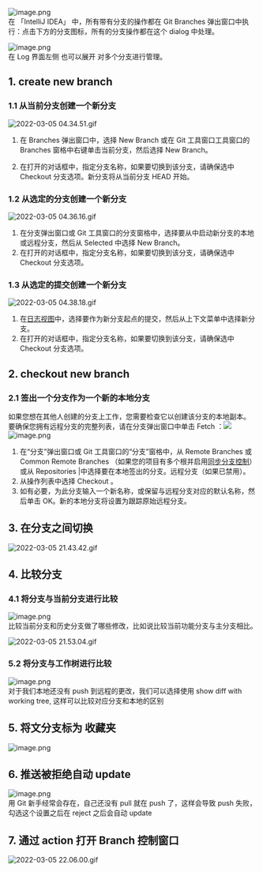 ![image.png](images/branch-git-idea/c80711538d763a38999c65497616d375.png)<br />在 「IntelliJ IDEA」 中，所有带有分支的操作都在 Git Branches 弹出窗口中执行：点击下方的分支图标，所有的分支操作都在这个 dialog 中处理。

![image.png](images/branch-git-idea/8297e5aa061dbd3b9691ff03eefa32dd.png)<br />在 Log 界面左侧 也可以展开 对多个分支进行管理。

## 1. create new branch

### 1.1 从当前分支创建一个新分支

![2022-03-05 04.34.51.gif](images/branch-git-idea/a3987bc86053344cc4b7c0b9bfe12210.34.51.gif)

1. 在 Branches 弹出窗口中，选择 New Branch 或在 Git 工具窗口工具窗口的 Branches 窗格中右键单击当前分支，然后选择 New Branch。

2. 在打开的对话框中，指定分支名称，如果要切换到该分支，请确保选中 Checkout 分支选项。新分支将从当前分支 HEAD 开始。

### 1.2 从选定的分支创建一个新分支

![2022-03-05 04.36.16.gif](images/branch-git-idea/b6b74eed751c3897ac3b49f7ed08ce9e.36.16.gif)

1. 在分支弹出窗口或 Git 工具窗口的分支窗格中，选择要从中启动新分支的本地或远程分支，然后从 Selected 中选择 New Branch。
1. 在打开的对话框中，指定分支名称，如果要切换到该分支，请确保选中 Checkout 分支选项。

### 1.3 从选定的提交创建一个新分支

![2022-03-05 04.38.18.gif](images/branch-git-idea/4634f5613d997b425b24bf7aecfe80e5.38.18.gif)

1. 在[日志视图](https://www.jetbrains.com/help/idea/log-tab.html)中，选择要作为新分支起点的提交，然后从上下文菜单中选择新分支。
1. 在打开的对话框中，指定分支名称，如果要切换到该分支，请确保选中 Checkout 分支选项。

## 2. checkout new branch

### 2.1 签出一个分支作为一个新的本地分支

如果您想在其他人创建的分支上工作，您需要检查它以创建该分支的本地副本。<br />要确保您拥有远程分支的完整列表，请在分支弹出窗口中单击 Fetch ：![](images/branch-git-idea/f72012e52df996f2a3af202ababb5873.svg)<br />![image.png](images/branch-git-idea/04cf8a174705c97191f3a63144c5ebaa.png)

1. 在“分支”弹出窗口或 Git 工具窗口的“分支”窗格中，从 Remote Branches 或 Common Remote Branches （如果您的项目有多个根并启用[同步分支控制](https://www.jetbrains.com/help/idea/manage-branches.html#synchronous_branch_control)）或从 Repositories |中选择要在本地签出的分支。远程分支（如果已禁用）。
1. 从操作列表中选择 Checkout 。
1. 如有必要，为此分支输入一个新名称，或保留与远程分支对应的默认名称，然后单击 OK。新的本地分支将设置为跟踪原始远程分支。

## 3. 在分支之间切换

![2022-03-05 21.43.42.gif](images/branch-git-idea/7b45db49aeda57633a3550551e42c7b6.43.42.gif)

## 4. 比较分支

### 4.1 将分支与当前分支进行比较

![image.png](images/branch-git-idea/59dc1424eb5eb989cc656a3f8b1eea56.png)<br />比较当前分支和历史分支做了哪些修改，比如说比较当前功能分支与主分支相比。

![2022-03-05 21.53.04.gif](images/branch-git-idea/24b9ee5a36d84162864fbe4b2e73b31e.53.04.gif)

### 5.2 将分支与工作树进行比较

![image.png](images/branch-git-idea/350cf39684b2db0d8c40caa2ed03a4b3.png)<br />对于我们本地还没有 push 到远程的更改，我们可以选择使用 show diff with working tree, 这样可以比较对应分支和本地的区别

## 5. 将文分支标为 收藏夹

![image.png](images/branch-git-idea/f915cb3d21e82c960a95c0c9df78cd69.png)

## 6. 推送被拒绝自动 update

![image.png](images/branch-git-idea/8382e57dbb62cc62aac6e437fcc7aaac.png)<br />用 Git 新手经常会存在，自己还没有 pull 就在 push 了，这样会导致 push 失败，勾选这个设置之后在 reject 之后会自动 update

## 7. 通过 action 打开 Branch 控制窗口

![2022-03-05 22.06.00.gif](images/branch-git-idea/54ec1c32c77a0dbdc48cd6d6edc4d9ec.06.00.gif)
